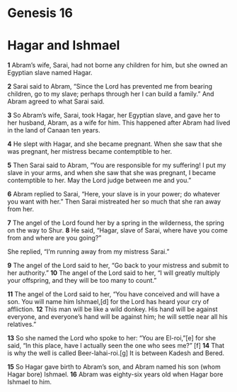 # Genesis 16
# Hagar and Ishmael

**1** Abram’s wife, Sarai, had not borne any children for him, but she owned an Egyptian slave named Hagar. 

**2**  Sarai said to Abram, “Since the Lord has prevented me from bearing children, go to my slave; perhaps through her I can build a
family.” And Abram agreed to what Sarai said. 

**3**  So Abram’s wife, Sarai, took Hagar, her Egyptian slave, and gave her to
her husband, Abram, as a wife for him. This happened after Abram had lived in the land of Canaan ten years. 

**4**  He slept with Hagar, and she became pregnant. When she saw that she was pregnant, her mistress became contemptible to her. 

**5** Then Sarai said to Abram, “You are responsible for my suffering! I put my slave in your arms, and when she saw
that she was pregnant, I became contemptible to her. May the Lord judge between me and you.”


**6**  Abram replied to Sarai, “Here, your slave is in your power; do whatever you want with her.” Then Sarai mistreated her
so much that she ran away from her.


**7**  The angel of the Lord found her by a spring in the wilderness, the spring on the way to Shur. 
**8**  He said, “Hagar, slave
of Sarai, where have you come from and where are you going?”

She replied, “I’m running away from my mistress Sarai.”


**9**  The angel of the Lord said to her, “Go back to your mistress and submit to her authority.” 
**10**  The angel of the Lord
said to her, “I will greatly multiply your offspring, and they will be too many to count.”


**11**  The angel of the Lord said to her, “You have conceived and will have a son. You will name him Ishmael,[d] for the
Lord has heard your cry of affliction. 
**12**  This man will be like a wild donkey. His hand will be against everyone, and
everyone’s hand will be against him; he will settle near all his relatives.”


**13**  So she named the Lord who spoke to her: “You are El-roi,”[e] for she said, “In this place, have I actually seen the
one who sees me?” [f] 
**14**  That is why the well is called Beer-lahai-roi.[g] It is between Kadesh and Bered.


**15**  So Hagar gave birth to Abram’s son, and Abram named his son (whom Hagar bore) Ishmael. 
**16**  Abram was eighty-six years
old when Hagar bore Ishmael to him.